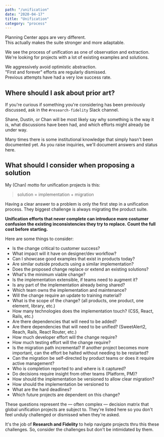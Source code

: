 ```yaml
---
path: "/unification"
date: "2020-04-17"
title: "Unification"
category: "process"
---
```


Planning Center apps are very different.  
This actually makes the suite stronger and more adaptable.

We see the process of unification as one of observation and extraction.
We're looking for projects with a lot of existing examples and solutions.

We aggressively avoid optimistic abstraction.  
"First and forever" efforts are regularly dismissed.  
Previous attempts have had a very low success rate.

## Where should I ask about prior art?

If you're curious if something you're considering has been previously discussed, ask in the `#research-fidelity` Slack channel.

Shane, Dustin, or Chan will be most likely say why something is the way it is, what discussions have been had, and which efforts might already be under way.

Many times there is some institutional knowledge that simply hasn't been documented yet. As you raise inquiries, we'll document answers and status here.

## What should I consider when proposing a solution

My (Chan) motto for unification projects is this:

> solution = implementation + migration

Having a clear answer to a problem is only the first step in a unification process.
They biggest challenge is always migrating the product suite.

**Unification efforts that never complete can introduce more costumer confusion the existing inconsistencies they try to replace.**
**Count the full cost before starting.**

Here are some things to consider:

- Is the change critical to customer success?
- What impact will it have on designer/dev workflow?
- Can I showcase good examples that exist in products today?
- Are similar outside products using a similar implementation?
- Does the proposed change replace or extend an existing solutions?
- What's the minimum viable change?
- Is the implementation extensible, if teams need to augment it?
- Is any part of the implementation already being shared?
- Which team owns the implementation and maintenance?
- Will the change require an update to training material?
- What is the scope of the change? (all products, one product, one element, library, etc.)
- How many technologies does the implementation touch? (CSS, React, Rails, etc.)
- Are there dependencies that will need to be added?
- Are there dependencies that will need to be unified? (SweetAlert2, Reach, Rails, React Router, etc.)
- How much developer effort will the change require?
- How much testing effort will the change require?
- Is the migration path incremental? If another project becomes more important, can the effort be halted without needing to be restarted?
- Can the migration be self-directed by product teams or does it require active management?
- Who is completion reported to and where is it captured?
- Do decisions require insight from other teams (Platform, PM)?
- How should the implementation be versioned to allow clear migration?
- How should the implementation be versioned to
- What are the hard deadlines?
- Which future projects are dependent on this change?

These questions represent the — often complex — decision matrix that global unification projects are subject to.
They're listed here so you don't feel unduly challenged or dismissed when they're asked.

It's the job of **Research and Fidelity** to help navigate projects thru this these challenges.
So, consider the challenges but don't be intimidated by them.
